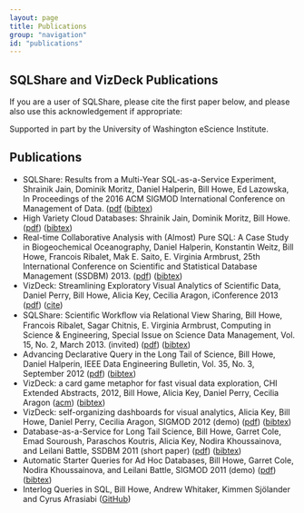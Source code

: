 ```yaml
---
layout: page
title: Publications
group: "navigation"
id: "publications"
---
```



## SQLShare and VizDeck Publications
If you are a user of SQLShare, please cite the first paper below, and please also use this acknowledgement if appropriate:

Supported in part by the University of Washington eScience Institute.

## Publications
* SQLShare: Results from a Multi-Year SQL-as-a-Service Experiment, Shrainik Jain, Dominik Moritz, Daniel Halperin, Bill Howe, Ed Lazowska, In Proceedings of the 2016 ACM SIGMOD International Conference on Management of Data. ([pdf](https://uwescience.github.io/sqlshare/pdfs/sqlshare_shrainik.pdf) ([bibtex](https://www.dropbox.com/s/439z6x731o2pzz7/self-bibtex.bib?dl=0))
* High Variety Cloud Databases: Shrainik Jain, Dominik Moritz, Bill Howe. ([pdf](https://uwescience.github.io/sqlshare/pdfs/ICDE16_research_5.pdf)) ([bibtex](https://www.dropbox.com/s/idj7x9olwdkyuk6/self-bibtex.bib?dl=0))
* Real-time Collaborative Analysis with (Almost) Pure SQL: A Case Study in Biogeochemical Oceanography, Daniel Halperin, Konstantin Weitz, Bill Howe, Francois Ribalet, Mak E. Saito, E. Virginia Armbrust, 25th International Conference on Scientific and Statistical Database Management (SSDBM) 2013. ([pdf](http://r.halper.in/paper/ssdbm_geomics_case_study)) ([bibtex](https://scholar.google.com/scholar.bib?q=info:RsndZHbi_f0J:scholar.google.com/&output=citation&scisig=AAGBfm0AAAAAVrK3ekMMruiiHhNp-FsZ2ow6ZWK3kk8-&scisf=4&hl=en&scfhb=1))
* VizDeck: Streamlining Exploratory Visual Analytics of Scientific Data, Daniel Perry, Bill Howe, Alicia Key, Cecilia Aragon, iConference 2013 ([pdf](https://www.ideals.illinois.edu/bitstream/handle/2142/36044/206.pdf)) ([cite](http://hdl.handle.net/2142/36044))
* SQLShare: Scientiﬁc Workﬂow via Relational View Sharing, Bill Howe, Francois Ribalet, Sagar Chitnis, E. Virginia Armbrust, Computing in Science & Engineering, Special Issue on Science Data Management, Vol. 15, No. 2, March 2013. (invited) ([pdf](http://escience.washington.edu/sites/default/files/howe_sqlshare_cise_2013.pdf)) ([bibtex](https://scholar.google.com/scholar.bib?q=info:RsndZHbi_f0J:scholar.google.com/&output=citation&scisig=AAGBfm0AAAAAVQE197ooBANeeqaSBdQ2UALv6JmDjf1x&scisf=4&hl=en))
* Advancing Declarative Query in the Long Tail of Science, Bill Howe, Daniel Halperin, IEEE Data Engineering Bulletin, Vol. 35, No. 3, September 2012  ([pdf](http://sites.computer.org/debull/A12sept/tail.pdf)) ([bibtex](http://dblp.uni-trier.de/rec/bibtex/journals/debu/HoweH12))
* VizDeck: a card game metaphor for fast visual data exploration,  CHI Extended Abstracts,  2012, Bill Howe, Alicia Key, Daniel Perry, Cecilia Aragon ([acm](http://dl.acm.org/citation.cfm?id=2223690&dl=ACM&coll=DL&CFID=484541869&CFTOKEN=27200859)) ([bibtex](http://dblp.uni-trier.de/rec/bibtex/conf/sigmod/KeyHPA12))
* VizDeck: self-organizing dashboards for visual analytics, Alicia Key, Bill Howe, Daniel Perry, Cecilia Aragon, SIGMOD 2012 (demo) ([pdf](https://faculty.washington.edu/aragon/classes/hcde511/w12/readings/sigmod_2012.pdf)) ([bibtex](http://dblp.uni-trier.de/rec/bibtex/journals/debu/HoweH12))
* Database-as-a-Service for Long Tail Science, Bill Howe, Garret Cole, Emad Souroush, Paraschos Koutris, Alicia Key, Nodira Khoussainova, and Leilani Battle, SSDBM 2011 (short paper)  ([pdf](http://escience.washington.edu/sites/default/files/sqlshare_ssdbm2011.pdf)) ([bibtex](http://www.cs.washington.edu/homes/billhowe/bib/howe_ssdbm2011.bib))
* Automatic Starter Queries for Ad Hoc Databases, Bill Howe, Garret Cole, Nodira Khoussainova, and Leilani Battle, SIGMOD 2011 (demo) ([pdf](http://homes.cs.washington.edu/~billhowe/pubs/howe_starterqueries.pdf)) ([bibtex](http://www.cs.washington.edu/homes/billhowe/bib/howe_sigmod2011.bib))
* Interlog Queries in SQL, Bill Howe, Andrew Whitaker, Kimmen Sjölander and Cyrus Afrasiabi ([GitHub](https://github.com/uwescience/sqlshare/wiki/Interolog-queries-in-sql))
